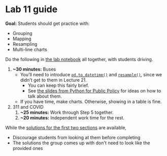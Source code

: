 # Lab 11 guide

**Goal:** Students should get practice with:

- Grouping
- Mapping
- Resampling
- Multi-line charts

Do the following in [the lab notebook](lab_11.ipynb) all together, with students driving.

1. **~30 minutes:** Buses
   - You'll need to introduce [`pd.to_datetime()`](https://pandas.pydata.org/pandas-docs/stable/user_guide/timeseries.html#converting-to-timestamps) and [`resample()`](https://pandas.pydata.org/pandas-docs/stable/getting_started/intro_tutorials/09_timeseries.html#resample-a-time-series-to-another-frequency), since we didn't get to them in Lecture 21.
     - You can keep this fairly brief.
     - See [the slides from Python for Public Policy](https://python-public-policy.afeld.me/en/columbia/lecture_4.html#convert-columns-to-timestamps-using-pandas-to-datetime) for ideas on how to talk about them.
   - If you have time, make charts. Otherwise, showing in a table is fine.
1. 311 and COVID
   1. **~25 minutes:** Work through Step 5 together.
   1. **~20 minutes:** Independent work time for the rest.

While the [solutions for the first two sections](lab_11_solutions.ipynb) are available,

- Discourage students from looking at them before completing
- The solutions the group comes up with don't need to look like the provided ones
